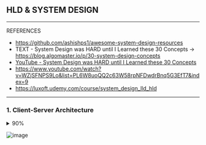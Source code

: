 ## HLD & SYSTEM DESIGN

-----------------------------------------------------------
REFERENCES
*  https://github.com/ashishps1/awesome-system-design-resources
*  TEXT - System Design was HARD until I Learned these 30 Concepts -> https://blog.algomaster.io/p/30-system-design-concepts
*  [YouTube - System Design was HARD until I Learned these 30 Concepts](https://www.youtube.com/watch?v=s9Qh9fWeOAk)
*  https://www.youtube.com/watch?v=WZjSFNPS9Lo&list=PL6W8uoQQ2c63W58rpNFDwdrBnq5G3EfT7&index=9
*  https://luxoft.udemy.com/course/system_design_lld_hld
----------------------------------------------------------

### 1. Client-Server Architecture

<details>
  <summary>
    90%    
  </summary>
  
![image](https://github.com/user-attachments/assets/e936880b-2922-4204-8c6a-bab8095ca8a4)

</details>

![image](https://github.com/user-attachments/assets/3ab8ff8c-fbd6-46a8-b3d8-2895e6bc1165)



